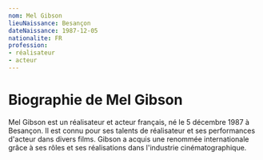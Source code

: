 ```yaml
---
nom: Mel Gibson
lieuNaissance: Besançon
dateNaissance: 1987-12-05
nationalite: FR
profession: 
- réalisateur
- acteur
---
```


# Biographie de Mel Gibson

Mel Gibson est un réalisateur et acteur français, né le 5 décembre 1987 à Besançon. Il est connu pour ses talents de réalisateur et ses performances d'acteur dans divers films. Gibson a acquis une renommée internationale grâce à ses rôles et ses réalisations dans l'industrie cinématographique.